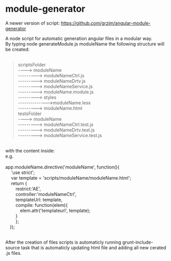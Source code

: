 # module-generator

A newer version of script: https://github.com/grzim/angular-module-generator

A node script for automatic generation angular files in a modular way. <br>
By typing node generateModule.js moduleName the following structure will be created: <br>
 <br>
> scriptsFolder <br>
----> moduleName <br>
---------> moduleNameCtrl.js <br>
---------> moduleNameDrtv.js <br>
---------> moduleNameService.js <br>
---------> moduleName.module.js <br>
---------> styles <br>
-------------->moduleName.less <br>
---------> moduleName.html <br>
> testsFolder <br>
----> moduleName <br>
---------> moduleNameCtrl.test.js <br>
---------> moduleNameDrtv.test.js <br>
---------> moduleNameService.test.js <br>


 <br>
with the content inside: <br>
e.g. <br>
 <br>
app.moduleName.directive('moduleName', function(){ <br>
&emsp;   'use strict'; <br>
&emsp;   var template = 'scripts/moduleName/moduleName.html'; <br>
&emsp;   return { <br>
&emsp;&emsp;      restrict:'AE', <br>
&emsp;&emsp;      controller:'moduleNameCtrl', <br>
&emsp;&emsp;       templateUrl: template, <br>
&emsp;&emsp;       compile: function(elem){  <br>
&emsp;&emsp;&emsp;         elem.attr('templateurl', template); <br>
&emsp;&emsp;  } <br>
&emsp;&emsp;   }; <br>
&emsp;}); <br>
 <br>

After the creation of files scripts is automaticly running grunt-include-source task that is automaticly updating html file and adding all new cerated .js files.
